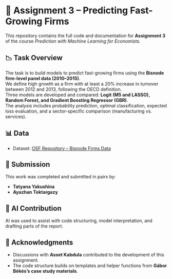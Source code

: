 # 📁 Assignment 3 – Predicting Fast-Growing Firms

This repository contains the full code and documentation for **Assignment 3** of the course *Prediction with Machine Learning for Economists*.

## 📉 Task Overview

The task is to build models to predict fast-growing firms using the **Bisnode firm-level panel data (2010–2015)**.  
We define high growth as a firm with at least a 20% increase in turnover between 2012 and 2013, following the OECD definition.  
Three models are developed and compared: **Logit (M5 and LASSO), Random Forest, and Gradient Boosting Regressor (GBR)**.  
The analysis includes probability prediction, optimal classification, expected loss evaluation, and a sector-specific comparison (manufacturing vs. services).

## 📊 Data

- Dataset: [OSF Repository – Bisnode Firms Data](https://osf.io/b2ft9/)

## 👥 Submission

This work was completed and submitted in pairs by:
- **Tatyana Yakushina**
- **Ayazhan Toktargazy**

## 🤖 AI Contribution

AI was used to assist with code structuring, model interpretation, and drafting parts of the report.

## 🤝 Acknowledgments

- Discussions with **Asset Kabdula** contributed to the development of this assignment.
- The code structure builds on templates and helper functions from **Gábor Békés’s case study materials**.
